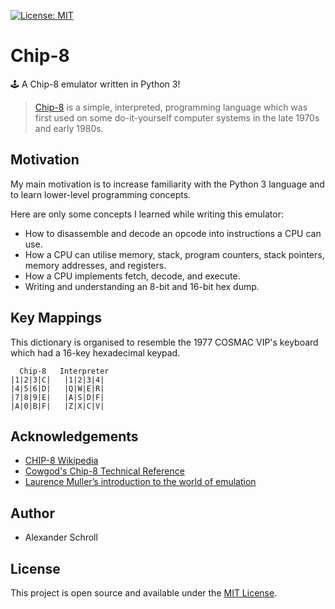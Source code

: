[![License: MIT][image-1]][1]

# Chip-8
🕹️ A Chip-8 emulator written in Python 3!

> [Chip-8][2] is a simple, interpreted, programming language which was first used on some do-it-yourself computer systems in the late 1970s and early 1980s.

## Motivation

My main motivation is to increase familiarity with the Python 3 language and to learn lower-level programming concepts.

Here are only some concepts I learned while writing this emulator:
- How to disassemble and decode an opcode into instructions a CPU can use.
- How a CPU can utilise memory, stack, program counters, stack pointers, memory addresses, and registers.
- How a CPU implements fetch, decode, and execute.
- Writing and understanding an 8-bit and 16-bit hex dump.

## Key Mappings
This dictionary is organised to resemble the 1977 COSMAC VIP's keyboard which had a 16-key hexadecimal keypad.

	  Chip-8   Interpreter
	|1|2|3|C|   |1|2|3|4|
	|4|5|6|D|   |Q|W|E|R|
	|7|8|9|E|   |A|S|D|F|
	|A|0|B|F|   |Z|X|C|V|


## Acknowledgements

- [CHIP-8 Wikipedia][3]
- [Cowgod's Chip-8 Technical Reference][4]
- [Laurence Muller’s introduction to the world of emulation][5] 

## Author

- Alexander Schroll

## License

This project is open source and available under the [MIT License][6].

[1]:	https://opensource.org/licenses/MIT
[2]:	https://en.wikipedia.org/wiki/CHIP-8
[3]:	https://en.wikipedia.org/wiki/CHIP-8
[4]:	http://devernay.free.fr/hacks/chip8/C8TECH10.HTM
[5]:	http://www.multigesture.net/articles/how-to-write-an-emulator-chip-8-interpreter
[6]:	LICENSE

[image-1]:	https://img.shields.io/badge/License-MIT-blue.svg

